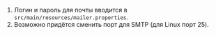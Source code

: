 1. Логин и пароль для почты вводится в `srс/main/resources/mailer.properties`.
2. Возможно придётся сменить порт для SMTP (для Linux порт 25).